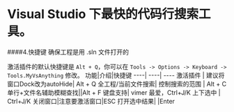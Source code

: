 # Visual Studio 下最快的代码行搜索工具。

####4.快捷键
确保工程是用 .sln 文件打开的

激活插件的默认快捷键是 `Alt + Q`，你可以在 `Tools -> Options -> Keyboard -> Tools.MyVsAnything` 修改。
功能|介绍|快捷键
----| ----| ----
激活插件 | 建议将窗口Dock改为autoHide| Alt + Q
全工程/当前文件搜索| 控制搜索的范围 | Alt + C 
单行+文件名辅助模糊查找||Alt + F 
键盘支持| vimer 最爱，Ctrl+J/K 上下选中 | Ctrl+J/K
关闭窗口|注意要激活窗口|ESC
打开选中结果| |Enter
